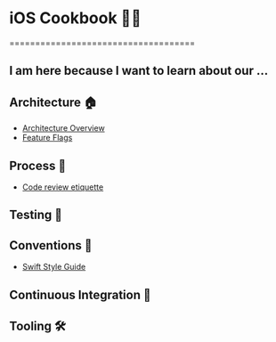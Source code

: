 # iOS Cookbook 👩‍🍳
 ====================================
 
## I am here because I want to learn about our ...

## Architecture 🏠

* [Architecture Overview](./Technical-Documents/Architecture.md)
* [Feature Flags](./Technical-Documents/FeatureFlags.md)

## Process 🚓
* [Code review etiquette](../Etiquette/CODE_REVIEW.md)

## Testing 🧪

## Conventions 🍊
* [Swift Style Guide](./Style-guide)

## Continuous Integration 🚦

## Tooling 🛠

